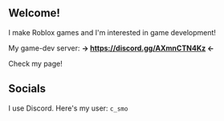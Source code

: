 ## Welcome!
I make Roblox games and I'm interested in game development!

My game-dev server:
**-> https://discord.gg/AXmnCTN4Kz <-**

Check my page!

## Socials
I use Discord. Here's my user: `c_smo`
